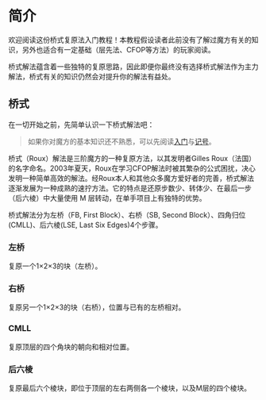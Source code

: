 <script type="text/javascript" src="/twistysim.js"></script>
<style type="text/css" rel="stylesheet">
/* modifies the opacity of the cube wireframe */
.ttk-shp-poly {
    stroke-opacity: 0.3;
}
</style>


# 简介

欢迎阅读这份桥式复原法入门教程！本教程假设读者此前没有了解过魔方有关的知识，另外也适合有一定基础（层先法、CFOP等方法）的玩家阅读。

桥式解法蕴含着一些独特的复原思路，因此即便你最终没有选择桥式解法作为主力解法，桥式有关的知识仍然会对提升你的解法有益处。

## 桥式

在一切开始之前，先简单认识一下桥式解法吧：

>如果你对魔方的基本知识还不熟悉，可以先阅读[入门](./入门/入门.md)与[记号](./入门/记号.md)。

桥式（Roux）解法是三阶魔方的一种复原方法，以其发明者Gilles Roux（法国）的名字命名。2003年夏天，Roux在学习CFOP解法时被其繁杂的公式困扰，决心发明一种简单高效的解法。经Roux本人和其他众多魔方爱好者的完善，桥式解法逐渐发展为一种成熟的速拧方法。它的特点是还原步数少、转体少、在最后一步（后六棱）中大量使用 M 层转动，在单手项目上有独特的优势。

桥式解法分为左桥（FB, First Block）、右桥（SB, Second Block）、四角归位(CMLL)、后六棱(LSE, Last Six Edges)4个步骤。

### 左桥

复原一个1×2×3的块（左桥）。

<div id="FB">
<script type="text/javascript">
  TTk.AlgorithmPuzzle(3)
    .size({width:300, height:300})
    .fc('wttwttwtttttttttttrttrttttttttttttttbbbbbbtttttottottt')
    ('#FB');
</script>

### 右桥

复原另一个1×2×3的块（右桥），位置与已有的左桥相对。

<div id="SB">
<script type="text/javascript">
  TTk.AlgorithmPuzzle(3)
    .size({width:300, height:300})
    .fc('wtwwtwwtwggggggtttrtrrtrttttttttttttbbbbbbtttotootottt')
    ('#SB');
</script>

### CMLL

复原顶层的四个角块的朝向和相对位置。

<div id="CMLL">
<script type="text/javascript">
  TTk.AlgorithmPuzzle(3)
    .size({width:300, height:300})
    .fc('wtwwtwwtwgggggggtgrtrrtrrtrytytttytybbbbbbbtbotootooto')
    ('#CMLL');
</script>
</div>

### 后六棱

复原最后六个棱块，即位于顶层的左右两侧各一个棱块，以及M层的四个棱块。

<div id="LSE">
<script type="text/javascript">
  TTk.AlgorithmPuzzle(3)
    .size({width:300, height:300})
    .fc('wwwwwwwwwgggggggggrrrrrrrrryyyyyyyyybbbbbbbbbooooooooo')
    ('#LSE');
</script>
</div>


